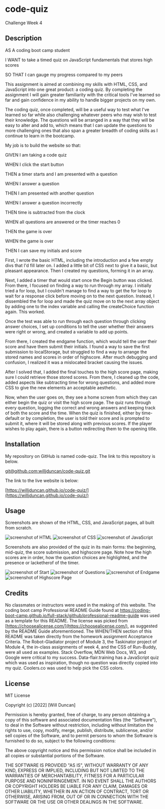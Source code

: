 # code-quiz
Challenge Week 4

## Description

AS A coding boot camp student

I WANT to take a timed quiz on JavaScript fundamentals that stores high scores

SO THAT I can gauge my progress compared to my peers

This assignment is aimed at combining my skills with HTML, CSS, and JavaScript into one great product: a coding quiz. By completing the assignment I will gain greater familiarity with the critical tools I've learned so far and gain confidence in my ability to handle bigger projects on my own. 

The coding quiz, once completed, will be a useful way to test what I've learned so far while also challenging whatever peers who may wish to test their knowledge. The questions will be arranged in a way that they will be easy to alter and add to, which means that I can update the questions to more challenging ones that also span a greater breadth of coding skills as I continue to learn in the bootcamp.

My job is to build the website so that:

GIVEN I am taking a code quiz

WHEN I click the start button

THEN a timer starts and I am presented with a question

WHEN I answer a question

THEN I am presented with another question

WHEN I answer a question incorrectly

THEN time is subtracted from the clock

WHEN all questions are answered or the timer reaches 0

THEN the game is over

WHEN the game is over

THEN I can save my initials and score

First, I wrote the basic HTML, including the introduction and a few empty divs that I'd fill later on. I added a little bit of CSS next to give it a basic, but pleasant appearance. Then I created my questions, forming it in an array. 

Next, I added a timer that would start once the Begin button was clicked. From there, I focused on finding a way to run through my array. I initially tried a for loop, but I couldn't manage to find a way to get the for loop to wait for a response click before moving on to the next question. Instead, I dissembled the for loop and made the quiz move on to the next array object by adding one to the index variable and calling the createChoice function again. This worked. 

Once the test was able to run through each question through clicking answer choices, I set up conditions to tell the user whether their answers were right or wrong, and created a variable to add up points. 

From there, I created the endgame function, which would tell the user their score and have them submit their initials. I found a way to save the first submission to localStorage, but struggled to find a way to arrange the stored names and scores in order of highscore. After much debugging and confusion, I realized it was a mislocated bracket causing the issues. 

After I solved that, I added the final touches to the high score page, making sure I could retrieve those stored scores. From there, I cleaned up the code, added aspects like subtracting time for wrong questions, and added more CSS to give the new elements an acceptable aesthetic. 


Now, when the user goes on, they see a home screen from which they can either begin the quiz or visit the high score page. The quiz runs through every question, logging the correct and wrong answers and keeping track of both the score and the time. When the quiz is finished, either by time-default or by completion, the user is told their score and is prompted to submit it, where it will be stored along with previous scores. If the player wishes to play again, there is a button redirecting them to the opening title.  


## Installation

My repository on GitHub is named code-quiz. The link to this repository is below.

[git@github.com:willjduncan/code-quiz.git](git@github.com:willjduncan/code-quiz.git)


The link to the live website is below: 

[https://willjduncan.github.io/code-quiz/](https://willjduncan.github.io/code-quiz/)


## Usage

Screenshots are shown of the HTML, CSS, and JavaScript pages, all built from scratch. 

![screenshot of HTML](/assets/images/Screenshot-HTML.png)
![screenshot of CSS](/assets/images/Screenshot-CSS.png)
![screenshot of JavaScript](/assets/images/Screenshot-JavaScript.png)


Screenshots are also provided of the quiz in its main forms: the beginning, mid-quiz, the score submission, and highscore page. Note how the high scores are in order, how the question choices are highlighted, and the presence or lacketherof of the timer.

![screenshot of Start](/assets/images/Screenshot-Intro.png)
![screenshot of Questions](/assets/images/Screenshot-Question.png)
![screenshot of Endgame](/assets/images/Screenshot-Endgame.png)
![screenshot of Highscore Page](/assets/images/Screenshot-Highscore.png)

## Credits

No classmates or instructors were used in the making of this website. The coding boot camp Professional README Guide found at https://coding-boot-camp.github.io/full-stack/github/professional-readme-guide was used as a template for this README. The license was picked from [https://choosealicense.com/](https://choosealicense.com/), as suggested by the README Guide aforementioned. The WHEN/THEN section of this README was taken directly from the homework assignment Acceptance Criteria. The Robot-Gladiator project of Module 3, the Taskinator project of Module 4, the in-class assignments of week 4, and the CSS of Run-Buddy, were all used as examples. Stack Overflow, MDN Web Docs, W3, and Google were critical to my success. Data-flair.training has a JavaScript quiz which was used as inspiration, though no question was directly copied into my quiz. Coolers.co was used to help pick the CSS colors. 

## License

MIT License

Copyright (c) [2022] [Will Duncan]

Permission is hereby granted, free of charge, to any person obtaining a copy
of this software and associated documentation files (the "Software"), to deal
in the Software without restriction, including without limitation the rights
to use, copy, modify, merge, publish, distribute, sublicense, and/or sell
copies of the Software, and to permit persons to whom the Software is
furnished to do so, subject to the following conditions:

The above copyright notice and this permission notice shall be included in all
copies or substantial portions of the Software.

THE SOFTWARE IS PROVIDED "AS IS", WITHOUT WARRANTY OF ANY KIND, EXPRESS OR
IMPLIED, INCLUDING BUT NOT LIMITED TO THE WARRANTIES OF MERCHANTABILITY,
FITNESS FOR A PARTICULAR PURPOSE AND NONINFRINGEMENT. IN NO EVENT SHALL THE
AUTHORS OR COPYRIGHT HOLDERS BE LIABLE FOR ANY CLAIM, DAMAGES OR OTHER
LIABILITY, WHETHER IN AN ACTION OF CONTRACT, TORT OR OTHERWISE, ARISING FROM,
OUT OF OR IN CONNECTION WITH THE SOFTWARE OR THE USE OR OTHER DEALINGS IN THE
SOFTWARE.